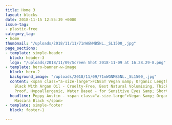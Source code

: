 ```yaml
---
title: Home 3
layout: blocks
date: 2018-11-15 12:55:39 +0000
issue-tag:
- plastic-free
category_tag:
- home
thumbnail: "/uploads/2018/11/11/71nWGNMB5NL._SL1500_.jpg"
page_sections:
- template: simple-header
  block: header-3
  logo: "/uploads/2018/11/09/Screen Shot 2018-11-09 at 16.28.29-8.png"
- template: hero-banner-w-image
  block: hero-2
  background_image: "/uploads/2018/11/09/71nWGNMB5NL._SL1500_.jpg"
  content: <span class="a-size-large">FINEST Vegan &amp; Organic Lengthening Mascara
    Black With Argan Oil - Cruelty-Free, Best Natural Volumising, Thickening, Smudge
    Proof, Hypoallergenic, Water Based - for Sensitive Eyes &amp; Short Lashes</span>
  headline: Poppy Austin - <span class="a-size-large">Vegan &amp; Organic Lengthening
    Mascara Black </span>
- template: simple-footer
  block: footer-1

---
```


